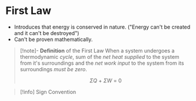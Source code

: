 # First Law
- Introduces that energy is conserved in nature. ("Energy can't be created and it can't be destroyed")
- Can't be proven mathematically.

>[!note]- **Definition** of the First Law 
>When a system undergoes a thermodynamic *cycle*, sum of the *net heat supplied* to the system from it's surroundings and the *net work input* to the system from its surroundings *must be zero*.
>
>$$\Sigma Q\ +\ \Sigma W\ =\ 0$$


>[!info] Sign Convention
> 
